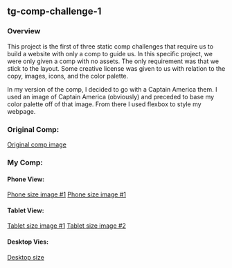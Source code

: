 ## tg-comp-challenge-1

### Overview
This project is the first of three static comp challenges that require us to build a website with only a comp to guide us. In this specific project, we were only given a comp with no assets. The only requirement was that we stick to the layout. Some creative license was given to us with relation to the copy, images, icons, and the color palette.

In my version of the comp, I decided to go with a Captain America them. I used an image of Captain America (obviously) and preceded to base my color palette off of that image. From there I used flexbox to style my webpage.

### Original Comp:
[Original comp image](images/original-comp-1.png)

### My Comp:

#### Phone View:
[Phone size image #1](images/phone-size-1.png)
[Phone size image #1](images/phone-size-2.png)

#### Tablet View:
[Tablet size image #1](images/tablet-size-1.png)
[Tablet size image #2](images/tablet-size-2.png)

#### Desktop Vies:
[Desktop size](images/desktop.png)

